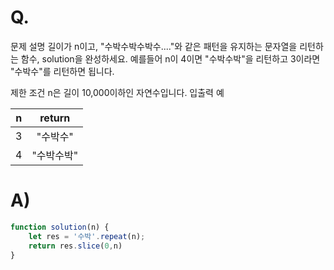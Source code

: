 # Q.
문제 설명
길이가 n이고, "수박수박수박수...."와 같은 패턴을 유지하는 문자열을 리턴하는 함수, solution을 완성하세요. 예를들어 n이 4이면 "수박수박"을 리턴하고 3이라면 "수박수"를 리턴하면 됩니다.

제한 조건
n은 길이 10,000이하인 자연수입니다.
입출력 예

| n | return |
|:---:|:----:|
| 3| "수박수" |
| 4 | "수박수박" |

# A)
```js
function solution(n) {
    let res = '수박'.repeat(n);
    return res.slice(0,n)
}
```
